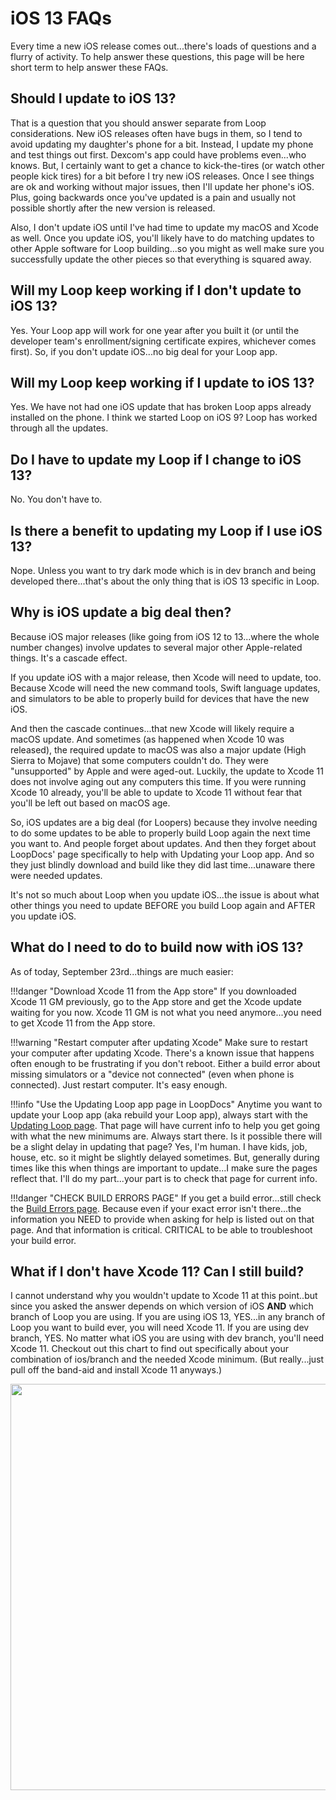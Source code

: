 # iOS 13 FAQs

Every time a new iOS release comes out...there's loads of questions and a flurry of activity. To help answer these questions, this page will be here short term to help answer these FAQs.

## Should I update to iOS 13?

That is a question that you should answer separate from Loop considerations. New iOS releases often have bugs in them, so I tend to avoid updating my daughter's phone for a bit. Instead, I update my phone and test things out first. Dexcom's app could have problems even...who knows. But, I certainly want to get a chance to kick-the-tires (or watch other people kick tires) for a bit before I try new iOS releases. Once I see things are ok and working without major issues, then I'll update her phone's iOS. Plus, going backwards once you've updated is a pain and usually not possible shortly after the new version is released.

Also, I don't update iOS until I've had time to update my macOS and Xcode as well. Once you update iOS, you'll likely have to do matching updates to other Apple software for Loop building...so you might as well make sure you successfully update the other pieces so that everything is squared away.

## Will my Loop keep working if I don't update to iOS 13?

Yes. Your Loop app will work for one year after you built it (or until the developer team's enrollment/signing certificate expires, whichever comes first). So, if you don't update iOS...no big deal for your Loop app.

## Will my Loop keep working if I update to iOS 13?

Yes. We have not had one iOS update that has broken Loop apps already installed on the phone. I think we started Loop on iOS 9? Loop has worked through all the updates.

## Do I have to update my Loop if I change to iOS 13?

No. You don't have to. 

## Is there a benefit to updating my Loop if I use iOS 13?

Nope. Unless you want to try dark mode which is in dev branch and being developed there...that's about the only thing that is iOS 13 specific in Loop.

## Why is iOS update a big deal then?

Because iOS major releases (like going from iOS 12 to 13...where the whole number changes) involve updates to several major other Apple-related things. It's a cascade effect.

If you update iOS with a major release, then Xcode will need to update, too. Because Xcode will need the new command tools, Swift language updates, and simulators to be able to properly build for devices that have the new iOS.

And then the cascade continues...that new Xcode will likely require a macOS update. And sometimes (as happened when Xcode 10 was released), the required update to macOS was also a major update (High Sierra to Mojave) that some computers couldn't do. They were "unsupported" by Apple and were aged-out. Luckily, the update to Xcode 11 does not involve aging out any computers this time. If you were running Xcode 10 already, you'll be able to update to Xcode 11 without fear that you'll be left out based on macOS age.

So, iOS updates are a big deal (for Loopers) because they involve needing to do some updates to be able to properly build Loop again the next time you want to. And people forget about updates. And then they forget about LoopDocs' page specifically to help with Updating your Loop app. And so they just blindly download and build like they did last time...unaware there were needed updates.

It's not so much about Loop when you update iOS...the issue is about what other things you need to update BEFORE you build Loop again and AFTER you update iOS.

## What do I need to do to build now with iOS 13?

As of today, September 23rd...things are much easier:

!!!danger "Download Xcode 11 from the App store"
    If you downloaded Xcode 11 GM previously, go to the App store and get the Xcode update waiting for you now. Xcode 11 GM is not what you need anymore...you need to get Xcode 11 from the App store.
    
!!!warning "Restart computer after updating Xcode"
    Make sure to restart your computer after updating Xcode. There's a known issue that happens often enough to be frustrating if you don't reboot. Either a build error about missing simulators or a "device not connected" (even when phone is connected). Just restart computer. It's easy enough.

!!!info "Use the Updating Loop app page in LoopDocs"
    Anytime you want to update your Loop app (aka rebuild your Loop app), always start with the [Updating Loop page](https://loopkit.github.io/loopdocs/build/updating/). That page will have current info to help you get going with what the new minimums are. Always start there. Is it possible there will be a slight delay in updating that page? Yes, I'm human. I have kids, job, house, etc. so it might be slightly delayed sometimes. But, generally during times like this when things are important to update...I make sure the pages reflect that. I'll do my part...your part is to check that page for current info.
    
!!!danger "CHECK BUILD ERRORS PAGE"
    If you get a build error...still check the [Build Errors page](https://loopkit.github.io/loopdocs/build/build_errors/). Because even if your exact error isn't there...the information you NEED to provide when asking for help is listed out on that page. And that information is critical. CRITICAL to be able to troubleshoot your build error.

## What if I don't have Xcode 11? Can I still build?

I cannot understand why you wouldn't update to Xcode 11 at this point..but since you asked the answer depends on which version of iOS **AND** which branch of Loop you are using. If you are using iOS 13, YES...in any branch of Loop you want to build ever, you will need Xcode 11. If you are using dev branch, YES. No matter what iOS you are using with dev branch, you'll need Xcode 11.  Checkout out this chart to find out specifically about your combination of ios/branch and the needed Xcode minimum. (But really...just pull off the band-aid and install Xcode 11 anyways.)

<p align="center">
<img src="../img/xcode11.png" width="650">
</p>
